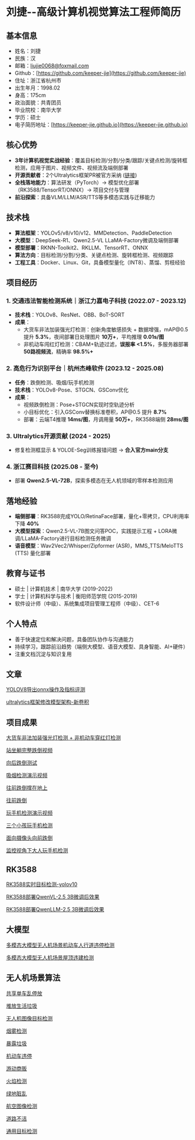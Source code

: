 # 刘捷--高级计算机视觉算法工程师简历

## 基本信息
- 姓名：刘捷
- 民族：汉
- 邮箱：liujie0068@foxmail.com
- Github：[https://github.com/keeper-jie](https://github.com/keeper-jie)
- 住址：浙江省杭州市
- 出生年月：1998.02
- 身高：175cm
- 政治面貌：共青团员
- 毕业院校：南华大学
- 学历：硕士
- 电子简历地址：[https://keeper-jie.github.io](https://keeper-jie.github.io)
## 核心优势

* **3年计算机视觉实战经验**：覆盖目标检测/分割/分类/跟踪/关键点检测/旋转框检测，应用于图片、视频文件、视频流及端侧部署
* **开源贡献者**：2个Ultralytics框架PR被官方采纳 ([链接](https://github.com/ultralytics/ultralytics/issues?q=state%3Aclosed%20is%3Apr%20author%3Akeeper-jie))
* **全栈落地能力**：算法研发（PyTorch）→ 模型优化部署（RK3588/TensorRT/ONNX）→ 项目交付与管理
* **前沿探索**：具备VLM/LLM/ASR/TTS等多模态实践与迁移能力

## 技术栈

* **算法框架**：YOLOv5/v8/v10/v12、MMDetection、PaddleDetection
* **大模型**：DeepSeek-R1、Qwen2.5-VL LLaMA-Factory微调及端侧部署
* **模型部署**：RKNN-Toolkit2、RKLLM、TensorRT、ONNX
* **算法方向**：目标检测/分割/分类、关键点检测、旋转框检测、视频跟踪
* **工程工具**：Docker、Linux、Git，具备模型量化（INT8）、蒸馏、剪枝经验

## 项目经历

### 1. 交通违法智能检测系统｜浙江力嘉电子科技 (2022.07 - 2023.12)

* **技术栈**：YOLOv8、ResNet、OBB、BoT-SORT
* **成果**：
  * 大货车非法加装强光灯检测：创新角度敏感损失 + 数据增强，mAP\@0.5 提升 **5.3%**，夜间部署日处理图片 **10万+**，平均推理 **0.01s/图**
  * 非机动车闯红灯检测：CBAM+轨迹过滤，**误报率 <1.5%**，多服务器部署 **50路视频流**，精确率 **98.5%+**

### 2. 高危行为识别平台｜杭州杰峰软件 (2023.12 - 2025.08)

* **任务**：跌倒检测、吸烟/玩手机检测
* **技术栈**：YOLOv8-Pose、STGCN、GSConv优化
* **成果**：
  * 视频跌倒检测：Pose+STGCN实现时空轨迹分析
  * 小目标优化：引入GSConv替换标准卷积，AP\@0.5 提升 **8.7%**
  * 部署：云端T4推理 **14ms/图**，月调用量 **50万+**，RK3588端侧 **28ms/图**

### 3. Ultralytics开源贡献 (2024 - 2025)

* 修复检测框显示 & YOLOE-Seg训练报错问题 → **合入官方main分支**

### 4. 浙江赛目科技 (2025.08 - 至今)

* 部署 **Qwen2.5-VL-72B**，探索多模态在无人机领域的零样本检测应用

## 落地经验

* **端侧部署**：RK3588完成YOLO/RetinaFace部署，量化+零拷贝，CPU利用率下降 **40%**
* **大模型探索**：Qwen2.5-VL-7B图文问答POC，实践提示工程 + LORA微调/LLaMA-Factory进行目标检测任务微调
* **语音模型**：Wav2Vec2/Whisper/Zipformer (ASR)，MMS\_TTS/MeloTTS (TTS) 量化部署

## 教育与证书

* 硕士 | 计算机技术 | 南华大学 (2019-2022)
* 学士 | 计算机科学与技术 | 衡阳师范学院 (2015-2019)
* 软件设计师（中级）、系统集成项目管理工程师（中级）、CET-6

## 个人特点

* 善于快速定位和解决问题，具备团队协作与沟通能力
* 持续学习，跟踪前沿趋势（端侧大模型、语音大模型、具身智能、AI+硬件）
* 注重文档沉淀与知识复用

## 文章

[YOLOV8导出onnx操作及指标评测](https://github.com/keeper-jie/keeper-jie.github.io/blob/main/yolov8_onnx_benchmark.md)  

[ultralytics框架修改模型架构-新卷积](https://github.com/keeper-jie/keeper-jie.github.io/blob/main/ultralytics_add_conv.md) 

## 项目成果

[大货车非法加装强光灯检测 + 非机动车穿红灯检测](./项目结果展示.pdf)

[站坐躺完整跌倒视频](./站坐躺完整跌倒视频.gif)

[向后跌倒测试](./向后跌倒测试.gif)

[吸烟检测演示视频](./吸烟检测演示视频.gif)

[往前跌倒撑在地上](./往前跌倒撑在地上.gif)

[往前跌倒](./往前跌倒.gif)

[玩手机检测演示视频](./玩手机检测演示视频.gif)

[三个小孩玩手机检测](./三个小孩玩手机检测.gif)

[面向摄像头向前跌倒](./面向摄像头向前跌倒.gif)

[监控视角下大人玩手机检测](./监控视角下大人玩手机检测.gif)

## RK3588

[RK3588实时目标检测-yolov10](./rk3588_yolov10_实时监测.mp4)

[RK3588部署QwenVL-2.5 3B微调后效果](./qwenvl25_finetune.png)

[RK3588部署QwenLLM-2.5 3B微调后效果](./qwenllm25.png)

## 大模型

[多模态大模型无人机场景机动车人行道违停检测](./大模型检测人行道上违停.png)

[多模态大模型无人机场景屋顶违建检测](./多模态大模型检测屋顶违建.png)

## 无人机场景算法

[共享单车乱停放](./共享单车乱停放.png)

[堆放生活垃圾](./堆放生活垃圾.png)

[无人机图像目标检测](./无人机图像目标检测.png)

[烟雾检测](./无人机场景烟雾检测.png)

[暴露垃圾](./暴露垃圾.png)

[机动车违停](./机动车违停.png)

[游动商贩](./游动商贩.png)

[火焰检测](./火焰检测.png)

[绿地脏乱](./绿地脏乱.png)

[航空图像检测](./航空图像检测.png)

[道路不洁](./道路不洁.png)

[通用目标检测](./ai无人机通用目标检测.gif)
